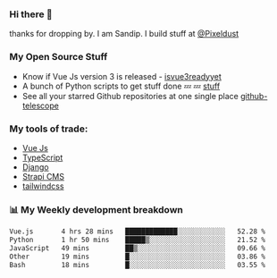### Hi there 👋

thanks for dropping by.
I am Sandip. I build stuff at [@Pixeldust](github.com/pixeldust-in/)

###  **My Open Source Stuff**

 - Know if Vue Js version 3 is released -  [isvue3readyyet](https://github.com/sandiprb/isvue3readyyet)
 - A bunch of Python scripts to get stuff done 💤 💤 [stuff](https://github.com/sandiprb/stuff)
 - See all your starred Github repositories at one single place [github-telescope](https://github.com/sandiprb/github-telescope)



###  **My tools of trade:**
 - [Vue Js](https://github.com/vuejs/vue/)
 - [TypeScript](https://github.com/microsoft/TypeScript)
 - [Django](github.com/django/django)
 - [Strapi CMS](github.com/strapi/strapi)
 - [tailwindcss](https://github.com/tailwindlabs/tailwindcss)


###  📊 **My Weekly development breakdown**
<!--START_SECTION:waka-->

```txt
Vue.js       4 hrs 28 mins   █████████████░░░░░░░░░░░░   52.28 %
Python       1 hr 50 mins    █████▒░░░░░░░░░░░░░░░░░░░   21.52 %
JavaScript   49 mins         ██▒░░░░░░░░░░░░░░░░░░░░░░   09.66 %
Other        19 mins         █░░░░░░░░░░░░░░░░░░░░░░░░   03.86 %
Bash         18 mins         █░░░░░░░░░░░░░░░░░░░░░░░░   03.55 %
```

<!--END_SECTION:waka-->
